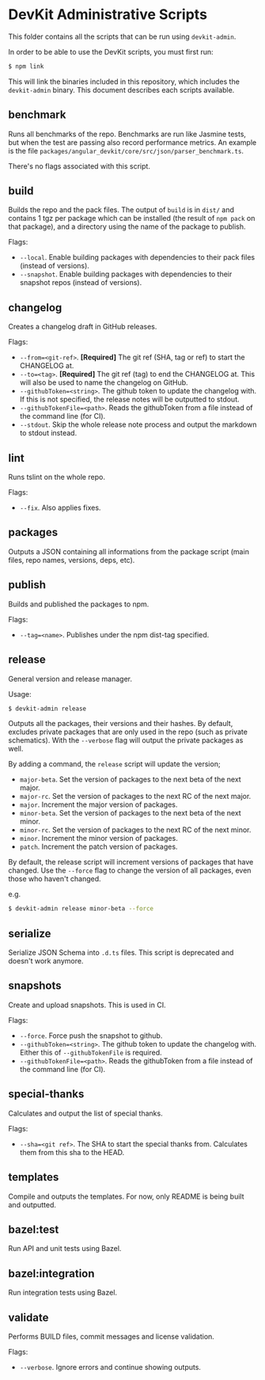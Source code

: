 # DevKit Administrative Scripts

This folder contains all the scripts that can be run using `devkit-admin`.

In order to be able to use the DevKit scripts, you must first run:

```bash
$ npm link
```

This will link the binaries included in this repository, which includes the `devkit-admin` binary. This document
describes each scripts available.

## benchmark

Runs all benchmarks of the repo. Benchmarks are run like Jasmine tests, but when the test are passing also record
performance metrics. An example is the file `packages/angular_devkit/core/src/json/parser_benchmark.ts`.

There's no flags associated with this script.

## build

Builds the repo and the pack files. The output of `build` is in `dist/` and contains 1 tgz per package which can be
installed (the result of `npm pack` on that package), and a directory using the name of the package to publish.

Flags:

* `--local`. Enable building packages with dependencies to their pack files (instead of versions).
* `--snapshot`. Enable building packages with dependencies to their snapshot repos (instead of versions).

## changelog

Creates a changelog draft in GitHub releases.

Flags:

* `--from=<git-ref>`. **[Required]** The git ref (SHA, tag or ref) to start the CHANGELOG at.
* `--to=<tag>`. **[Required]** The git ref (tag) to end the CHANGELOG at. This will also be used to name the changelog
  on GitHub.
* `--githubToken=<string>`. The github token to update the changelog with. If this is not specified, the release notes
  will be outputted to stdout.
* `--githubTokenFile=<path>`. Reads the githubToken from a file instead of the command line (for CI).
* `--stdout`. Skip the whole release note process and output the markdown to stdout instead.

## lint

Runs tslint on the whole repo.

Flags:

* `--fix`. Also applies fixes.

## packages

Outputs a JSON containing all informations from the package script (main files, repo names, versions, deps, etc).

## publish

Builds and published the packages to npm.

Flags:

* `--tag=<name>`. Publishes under the npm dist-tag specified.

## release

General version and release manager.

Usage:

```bash
$ devkit-admin release
```

Outputs all the packages, their versions and their hashes. By default, excludes private packages that are only used in
the repo (such as private schematics). With the `--verbose` flag will output the private packages as well.

By adding a command, the `release` script will update the version;

* `major-beta`. Set the version of packages to the next beta of the next major.
* `major-rc`. Set the version of packages to the next RC of the next major.
* `major`. Increment the major version of packages.
* `minor-beta`. Set the version of packages to the next beta of the next minor.
* `minor-rc`. Set the version of packages to the next RC of the next minor.
* `minor`. Increment the minor version of packages.
* `patch`. Increment the patch version of packages.

By default, the release script will increment versions of packages that have changed. Use the `--force` flag to change
the version of all packages, even those who haven't changed.

e.g.

```bash
$ devkit-admin release minor-beta --force
```

## serialize

Serialize JSON Schema into `.d.ts` files. This script is deprecated and doesn't work anymore.

## snapshots

Create and upload snapshots. This is used in CI.

Flags:

* `--force`. Force push the snapshot to github.
* `--githubToken=<string>`. The github token to update the changelog with. Either this of `--githubTokenFile` is
  required.
* `--githubTokenFile=<path>`. Reads the githubToken from a file instead of the command line (for CI).

## special-thanks

Calculates and output the list of special thanks.

Flags:

* `--sha=<git ref>`. The SHA to start the special thanks from. Calculates them from this sha to the HEAD.

## templates

Compile and outputs the templates. For now, only README is being built and outputted.

## bazel:test

Run API and unit tests using Bazel.

## bazel:integration

Run integration tests using Bazel.

## validate

Performs BUILD files, commit messages and license validation.

Flags:

* `--verbose`. Ignore errors and continue showing outputs.
